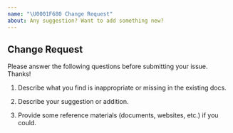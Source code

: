 ```yaml
---
name: "\U0001F680 Change Request"
about: Any suggestion? Want to add something new?
---
```


## Change Request

Please answer the following questions before submitting your issue. Thanks!

1. Describe what you find is inappropriate or missing in the existing docs.

2. Describe your suggestion or addition.

3. Provide some reference materials (documents, websites, etc.) if you could.

